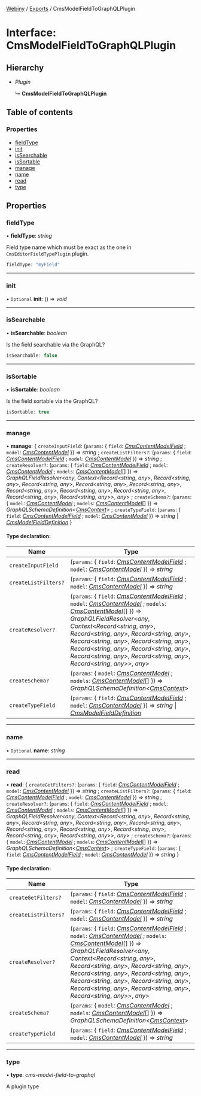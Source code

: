 [Webiny](../README.md) / [Exports](../modules.md) / CmsModelFieldToGraphQLPlugin

# Interface: CmsModelFieldToGraphQLPlugin

## Hierarchy

* *Plugin*

  ↳ **CmsModelFieldToGraphQLPlugin**

## Table of contents

### Properties

- [fieldType](cmsmodelfieldtographqlplugin.md#fieldtype)
- [init](cmsmodelfieldtographqlplugin.md#init)
- [isSearchable](cmsmodelfieldtographqlplugin.md#issearchable)
- [isSortable](cmsmodelfieldtographqlplugin.md#issortable)
- [manage](cmsmodelfieldtographqlplugin.md#manage)
- [name](cmsmodelfieldtographqlplugin.md#name)
- [read](cmsmodelfieldtographqlplugin.md#read)
- [type](cmsmodelfieldtographqlplugin.md#type)

## Properties

### fieldType

• **fieldType**: *string*

Field type name which must be exact as the one in `CmsEditorFieldTypePlugin` plugin.

```ts
fieldType: "myField"
```

___

### init

• `Optional` **init**: () => *void*

___

### isSearchable

• **isSearchable**: *boolean*

Is the field searchable via the GraphQL?

```ts
isSearchable: false
```

___

### isSortable

• **isSortable**: *boolean*

Is the field sortable via the GraphQL?

```ts
isSortable: true
```

___

### manage

• **manage**: { `createInputField`: (`params`: { `field`: [*CmsContentModelField*](cmscontentmodelfield.md) ; `model`: [*CmsContentModel*](cmscontentmodel.md)  }) => *string* ; `createListFilters?`: (`params`: { `field`: [*CmsContentModelField*](cmscontentmodelfield.md) ; `model`: [*CmsContentModel*](cmscontentmodel.md)  }) => *string* ; `createResolver?`: (`params`: { `field`: [*CmsContentModelField*](cmscontentmodelfield.md) ; `model`: [*CmsContentModel*](cmscontentmodel.md) ; `models`: [*CmsContentModel*](cmscontentmodel.md)[]  }) => *GraphQLFieldResolver*<*any*, *Context*<*Record*<*string*, *any*\>, *Record*<*string*, *any*\>, *Record*<*string*, *any*\>, *Record*<*string*, *any*\>, *Record*<*string*, *any*\>, *Record*<*string*, *any*\>, *Record*<*string*, *any*\>, *Record*<*string*, *any*\>, *Record*<*string*, *any*\>, *Record*<*string*, *any*\>\>, *any*\> ; `createSchema?`: (`params`: { `model`: [*CmsContentModel*](cmscontentmodel.md) ; `models`: [*CmsContentModel*](cmscontentmodel.md)[]  }) => *GraphQLSchemaDefinition*<[*CmsContext*](cmscontext.md)\> ; `createTypeField`: (`params`: { `field`: [*CmsContentModelField*](cmscontentmodelfield.md) ; `model`: [*CmsContentModel*](cmscontentmodel.md)  }) => *string* \| [*CmsModelFieldDefinition*](cmsmodelfielddefinition.md)  }

#### Type declaration:

Name | Type |
------ | ------ |
`createInputField` | (`params`: { `field`: [*CmsContentModelField*](cmscontentmodelfield.md) ; `model`: [*CmsContentModel*](cmscontentmodel.md)  }) => *string* |
`createListFilters?` | (`params`: { `field`: [*CmsContentModelField*](cmscontentmodelfield.md) ; `model`: [*CmsContentModel*](cmscontentmodel.md)  }) => *string* |
`createResolver?` | (`params`: { `field`: [*CmsContentModelField*](cmscontentmodelfield.md) ; `model`: [*CmsContentModel*](cmscontentmodel.md) ; `models`: [*CmsContentModel*](cmscontentmodel.md)[]  }) => *GraphQLFieldResolver*<*any*, *Context*<*Record*<*string*, *any*\>, *Record*<*string*, *any*\>, *Record*<*string*, *any*\>, *Record*<*string*, *any*\>, *Record*<*string*, *any*\>, *Record*<*string*, *any*\>, *Record*<*string*, *any*\>, *Record*<*string*, *any*\>, *Record*<*string*, *any*\>, *Record*<*string*, *any*\>\>, *any*\> |
`createSchema?` | (`params`: { `model`: [*CmsContentModel*](cmscontentmodel.md) ; `models`: [*CmsContentModel*](cmscontentmodel.md)[]  }) => *GraphQLSchemaDefinition*<[*CmsContext*](cmscontext.md)\> |
`createTypeField` | (`params`: { `field`: [*CmsContentModelField*](cmscontentmodelfield.md) ; `model`: [*CmsContentModel*](cmscontentmodel.md)  }) => *string* \| [*CmsModelFieldDefinition*](cmsmodelfielddefinition.md) |

___

### name

• `Optional` **name**: *string*

___

### read

• **read**: { `createGetFilters?`: (`params`: { `field`: [*CmsContentModelField*](cmscontentmodelfield.md) ; `model`: [*CmsContentModel*](cmscontentmodel.md)  }) => *string* ; `createListFilters?`: (`params`: { `field`: [*CmsContentModelField*](cmscontentmodelfield.md) ; `model`: [*CmsContentModel*](cmscontentmodel.md)  }) => *string* ; `createResolver?`: (`params`: { `field`: [*CmsContentModelField*](cmscontentmodelfield.md) ; `model`: [*CmsContentModel*](cmscontentmodel.md) ; `models`: [*CmsContentModel*](cmscontentmodel.md)[]  }) => *GraphQLFieldResolver*<*any*, *Context*<*Record*<*string*, *any*\>, *Record*<*string*, *any*\>, *Record*<*string*, *any*\>, *Record*<*string*, *any*\>, *Record*<*string*, *any*\>, *Record*<*string*, *any*\>, *Record*<*string*, *any*\>, *Record*<*string*, *any*\>, *Record*<*string*, *any*\>, *Record*<*string*, *any*\>\>, *any*\> ; `createSchema?`: (`params`: { `model`: [*CmsContentModel*](cmscontentmodel.md) ; `models`: [*CmsContentModel*](cmscontentmodel.md)[]  }) => *GraphQLSchemaDefinition*<[*CmsContext*](cmscontext.md)\> ; `createTypeField`: (`params`: { `field`: [*CmsContentModelField*](cmscontentmodelfield.md) ; `model`: [*CmsContentModel*](cmscontentmodel.md)  }) => *string*  }

#### Type declaration:

Name | Type |
------ | ------ |
`createGetFilters?` | (`params`: { `field`: [*CmsContentModelField*](cmscontentmodelfield.md) ; `model`: [*CmsContentModel*](cmscontentmodel.md)  }) => *string* |
`createListFilters?` | (`params`: { `field`: [*CmsContentModelField*](cmscontentmodelfield.md) ; `model`: [*CmsContentModel*](cmscontentmodel.md)  }) => *string* |
`createResolver?` | (`params`: { `field`: [*CmsContentModelField*](cmscontentmodelfield.md) ; `model`: [*CmsContentModel*](cmscontentmodel.md) ; `models`: [*CmsContentModel*](cmscontentmodel.md)[]  }) => *GraphQLFieldResolver*<*any*, *Context*<*Record*<*string*, *any*\>, *Record*<*string*, *any*\>, *Record*<*string*, *any*\>, *Record*<*string*, *any*\>, *Record*<*string*, *any*\>, *Record*<*string*, *any*\>, *Record*<*string*, *any*\>, *Record*<*string*, *any*\>, *Record*<*string*, *any*\>, *Record*<*string*, *any*\>\>, *any*\> |
`createSchema?` | (`params`: { `model`: [*CmsContentModel*](cmscontentmodel.md) ; `models`: [*CmsContentModel*](cmscontentmodel.md)[]  }) => *GraphQLSchemaDefinition*<[*CmsContext*](cmscontext.md)\> |
`createTypeField` | (`params`: { `field`: [*CmsContentModelField*](cmscontentmodelfield.md) ; `model`: [*CmsContentModel*](cmscontentmodel.md)  }) => *string* |

___

### type

• **type**: *cms-model-field-to-graphql*

A plugin type
